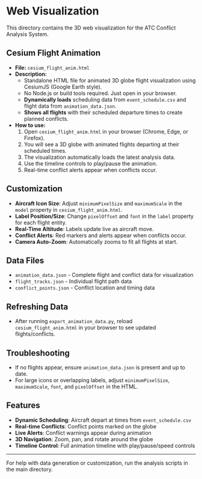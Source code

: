 # Web Visualization

This directory contains the 3D web visualization for the ATC Conflict Analysis System.

## Cesium Flight Animation

- **File:** `cesium_flight_anim.html`
- **Description:**
  - Standalone HTML file for animated 3D globe flight visualization using CesiumJS (Google Earth style).
  - No Node.js or build tools required. Just open in your browser.
  - **Dynamically loads** scheduling data from `event_schedule.csv` and flight data from `animation_data.json`.
  - **Shows all flights** with their scheduled departure times to create planned conflicts.
- **How to use:**
  1. Open `cesium_flight_anim.html` in your browser (Chrome, Edge, or Firefox).
  2. You will see a 3D globe with animated flights departing at their scheduled times.
  3. The visualization automatically loads the latest analysis data.
  4. Use the timeline controls to play/pause the animation.
  5. Real-time conflict alerts appear when conflicts occur.

## Customization

- **Aircraft Icon Size**: Adjust `minimumPixelSize` and `maximumScale` in the `model` property in `cesium_flight_anim.html`.
- **Label Position/Size**: Change `pixelOffset` and `font` in the `label` property for each flight entity.
- **Real-Time Altitude**: Labels update live as aircraft move.
- **Conflict Alerts**: Red markers and alerts appear when conflicts occur.
- **Camera Auto-Zoom**: Automatically zooms to fit all flights at start.

## Data Files

- `animation_data.json` - Complete flight and conflict data for visualization
- `flight_tracks.json` - Individual flight path data
- `conflict_points.json` - Conflict location and timing data

## Refreshing Data

- After running `export_animation_data.py`, reload `cesium_flight_anim.html` in your browser to see updated flights/conflicts.

## Troubleshooting

- If no flights appear, ensure `animation_data.json` is present and up to date.
- For large icons or overlapping labels, adjust `minimumPixelSize`, `maximumScale`, `font`, and `pixelOffset` in the HTML.

## Features

- **Dynamic Scheduling**: Aircraft depart at times from `event_schedule.csv`
- **Real-time Conflicts**: Conflict points marked on the globe
- **Live Alerts**: Conflict warnings appear during animation
- **3D Navigation**: Zoom, pan, and rotate around the globe
- **Timeline Control**: Full animation timeline with play/pause/speed controls

---

For help with data generation or customization, run the analysis scripts in the main directory. 